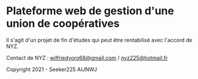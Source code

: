 # Plateforme web de gestion d'une union de coopératives

Il s'agit d'un projet de fin d'études qui peut être rentabilisé avec l'accord de NYZ.

Contact de NYZ : wilfriedyoro68@gmail.com / nyz225@hotmail.fr

Copyright 2021 - Seeker225 AIJNWJ
